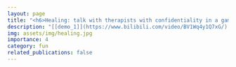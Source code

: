 ```yaml
---
layout: page
title: "<h6>Healing: talk with therapists with confidentiality in a game setting</h6>"
description: "[[demo_1]](https://www.bilibili.com/video/BV1Wq4y1Q7xG/)  [[demo_2]](https://www.bilibili.com/video/BV1vL411E7CX/)"
img: assets/img/healing.jpg
importance: 4
category: fun
related_publications: false
---
```

